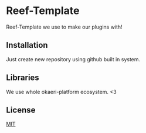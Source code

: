 # Reef-Template

Reef-Template we use to make our plugins with!

## Installation

Just create new repository using github built in system.

## Libraries

We use whole okaeri-platform ecosystem. <3


## License

[MIT](https://choosealicense.com/licenses/mit/)
